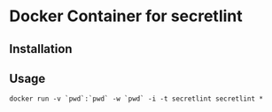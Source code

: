 # Docker Container for secretlint

## Installation

## Usage

    docker run -v `pwd`:`pwd` -w `pwd` -i -t secretlint secretlint *
